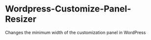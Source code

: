 # Wordpress-Customize-Panel-Resizer
Changes the minimum width of the customization panel in WordPress
